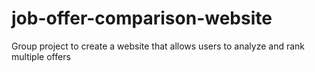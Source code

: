 # job-offer-comparison-website
Group project to create a website that allows users to analyze and rank multiple offers
